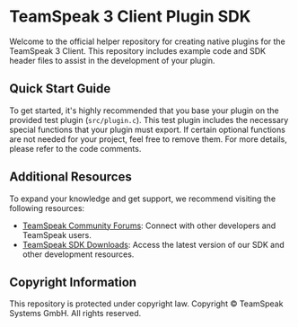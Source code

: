 # TeamSpeak 3 Client Plugin SDK

Welcome to the official helper repository for creating native plugins for the TeamSpeak 3 Client. This repository includes example code and SDK header files to assist in the development of your plugin.

## Quick Start Guide

To get started, it's highly recommended that you base your plugin on the provided test plugin (`src/plugin.c`). This test plugin includes the necessary special functions that your plugin must export. If certain optional functions are not needed for your project, feel free to remove them. For more details, please refer to the code comments.

## Additional Resources

To expand your knowledge and get support, we recommend visiting the following resources:

- [TeamSpeak Community Forums](https://community.teamspeak.com): Connect with other developers and TeamSpeak users.
- [TeamSpeak SDK Downloads](https://www.teamspeak.com/downloads#sdk): Access the latest version of our SDK and other development resources.

## Copyright Information

This repository is protected under copyright law. Copyright &copy; TeamSpeak Systems GmbH. All rights reserved.
